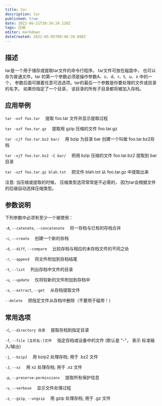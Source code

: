 ```yaml
---
title: tar
description: tar
published: true
date: 2022-06-21T10:34:24.126Z
tags: 压缩
editor: markdown
dateCreated: 2022-05-05T09:46:39.898Z
---
```


## 描述

tar是一个用于储存或提取tar文件的命令行程序。 tar文件可放在磁盘中， 也可以存为普通文件。tar 的第一个参数必须是操作参数A、c、d、r、t、u、x  中的一个， 参数后面可跟着任意可选选项。tar的最后一个参数是你要处理的文件或目录的名字。 如果你指定了一个目录，  该目录的所有子目录都将被加入存档。

## 应用举例

`tar -xvf foo.tar`
&emsp;提取 foo.tar 文件并显示提取过程

`tar -xzf foo.tar.gz`
&emsp;提取用 gzip 压缩的文件 foo.tar.gz

`tar -cjf foo.tar.bz2 bar/`
&emsp;用 bzip 为目录 bar 创建一个叫做 foo.tar.bz2存档

`tar -xjf foo.tar.bz2 -C bar/`
&emsp;把用 bzip 压缩的文件 foo.tar.bz2 提取到 bar 目录

`tar -xzf foo.tar.gz blah.txt`
&emsp;把文件 blah.txt 从 foo.tar.gz 中提取出来

注意: 当压缩或提取的时候， 压缩类型选项常常是不必需的， 因为tar会根据文件的后缀自动选择压缩类型。

## 参数说明

下列参数中必须有至少一个被使用：

`-A`, `--catenate`, `--concatenate`
&emsp;将一存档与已有的存档合并

`-c`, `--create`
&emsp;创建一个新的存档

`-d`, `--diff`, `--compare`
&emsp;比较存档与相应的未存档文件的不同之处

`-r`, `--append`
&emsp;将文件附加到存档结尾

`-t`, `--list`
&emsp;列出存档中文件的目录

`-u`, `--update`
&emsp;仅将较新的文件附加到存档中

`-x`, `--extract`, `--get`
&emsp;从存档提取文件

`--delete`
&emsp;把指定文件从存档中删除（不要用于磁带！）
      
## 常用选项

`-C`, `--directory 目录`
&emsp;提取存档到指定目录

`-f`, `--file [主机名:]文件`
&emsp;指定存档或设备中的文件 (默认是 "-"， 表示 标准输入/输出)

`-j`, `--bzip2`
&emsp;用 bzip2 处理存档; 用于 .bz2 文件

`-J`, `--xz`
&emsp;用 xz 处理存档; 用于 .xz 文件

`-p`, `--preserve-permissions`
&emsp;提取所有保护信息

`-v`, `--verbose`
&emsp;显示文件处理过程

`-z`, `--gzip`, `--ungzip`
&emsp;用 gzip 处理存档; 用于 .gz 文件
